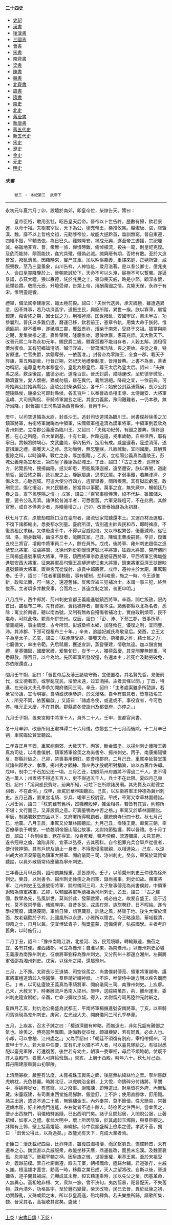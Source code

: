  



#### 二十四史

*   [史記](../a01/a01.md)
*   [漢書](../a02/a02.md)
*   [後漢書](../a03/a03.md)
*   [三國志](../a04/a04.md)
*   [晉書](../a05/a05.md)
*   [宋書](../a06/a06.md)
*   [南齊書](../a07/a07.md)
*   [梁書](../a08/a08.md)
*   [陳書](../a09/a09.md)
*   [魏書](../a10/a10.md)
*   [北齊書](../a11/a11.md)
*   [周書](../a12/a12.md)
*   [隋書](../a13/a13.md)
*   [南史](../a14/a14.md)
*   [北史](../a15/a15.md)
*   [舊唐書](../a16/a16.md)
*   [新唐書](../a17/a17.md)
*   [舊五代史](../a18/a18.md)
*   [新五代史](../a19/a19.md)
*   [宋史](../a20/a20.md)
*   [遼史](../a21/a21.md)
*   [金史](../a22/a22.md)
*   [元史](../a23/a23.md)
*   [明史](../a24/a24.md)


##### 宋書
　　`卷三 ‧ 本紀第三`　`武帝下`

* * *

 永初元年夏六月丁卯，設壇於南郊，即皇帝位，柴燎告天。策曰：

　　皇帝臣裕，敢用玄牡，昭告皇天后帝。晉帝以卜世告終，歷數有歸，欽若景運，以命于裕。夫樹君宰世，天下為公，德充帝王，樂推攸集。越俶唐、虞，降曁漢、魏，靡不以上哲格文祖，元勳陟帝位，故能大拯黔首，垂訓無窮。晉自東遷，四維不振，宰輔憑依，為日巳久。難棘隆安，禍成元興，遂至帝三遷播，宗祀堙滅。裕雖地非齊、晉，衆無一旅，仰憤時難，俯悼橫流，投袂一麾，則皇祀克復。及危而能持，顛而能扶，姦宄具殲，僭偽必滅。誠興廢有期，否終有數。至於大造晉室，撥亂濟民，因藉時來，實尸其重。加以殊俗慕義，重譯來庭，正朔所曁，咸服聲教。至乃三靈垂象，山川告祥，人神協祉，歲月滋著。是以羣公卿士，億兆夷人，僉曰皇靈降鑒於上，晉朝款誠於下，天命不可以久淹，宸極不可以蹔曠。遂逼羣議，恭茲大禮。猥以寡德，託於兆民之上，雖仰畏天威，略是小節，顧深永懷，祗懼若霣。敬簡元辰，升壇受禪，告類上帝，用酬萬國之情。克隆天保，永祚于有宋。惟明靈是饗。

禮畢，備法駕幸建康宮，臨太極前殿。詔曰：「夫世代迭興，承天統極，雖遭遇異塗，因革殊事，若乃功濟區宇，道振生民，興廢所階，異世一揆。朕以寡薄，屬當艱運，藉否終之期，因士民之力，用獲拯溺，匡世撥亂，安國寧民，業未半古，功參曩烈。晉氏以多難仍遘，曆運巳移，欽若前王，憲章令軌，用集大命于朕躬。惟德匪嗣，辭不獲申，遂祗順三靈，饗茲景祚，燔柴于南郊，受終于文祖。猥當與能之期，爰集樂推之運，嘉祚肇開，隆慶惟始，思俾休嘉，惠茲兆庶。其大赦天下。改晉元熙二年為永初元年。賜民爵二級。鰥寡孤獨不能自存者，人穀五斛。逋租宿債勿復收。其有犯鄉論清議、贓汙淫盜，一皆蕩滌洗除，與之更始。長徒之身，特皆原遣。亡官失爵，禁錮奪勞，一依舊准。」封晉帝為零陵王，全食一郡。載天子旍旗，乘五時副車，行晉正朔，郊祀天地禮樂制度，皆用晉典。上書不為表，荅表勿稱詔。追尊皇考為孝穆皇帝，皇妣為穆皇后，尊王太后為皇太后。詔曰：「夫微禹之感，歎深後昆，盛德必祀，道隆百世。晉氏封爵，咸隨運改，至於德參微管，勳濟蒼生，愛人懷樹，猶或勿翦，雖在異代，義無泯絕。降殺之宜，一依前典。可降始興公封始興縣公，廬陵公封柴桑縣公，各千戶；始安公封荔浦縣侯，長沙公封醴陵縣侯，康樂公可即封縣侯，各五百戶：以奉晉故丞相王導、太傅謝安、大將軍溫嶠、大司馬陶侃、車騎將軍謝玄之祀。其宣力義熙，豫同艱難者，一仍本秩，無所減降。」封晉臨川王司馬寶為西豐縣侯，食邑千戶。

庚午，以司空道憐為太尉，封長沙王。追封司徒道規為臨川王。尚書僕射徐羨之加鎮軍將軍，右衞將軍謝晦為中領軍，宋國領軍檀道濟為護軍將軍，中領軍劉義欣為青州刺史。立南郡公義慶為臨川王。又詔曰：「夫銘功紀勞，有國之要典，慎終追舊，在心之所隆。自大業創基，十有七載，世路迍邅，戎車歲動，自東徂西，靡有寧日。實賴將帥竭心，文武盡効，寧內拓外，迄用有成。威靈遠著，寇逆消蕩，遂當揖讓之禮，猥饗天人之祚。念功簡勞，無忘鑒寐，凡厥誠勤，宜同國慶。其酬賞復除之科，以時論舉。戰亡之身，厚加復贈。」乙亥，立桂陽公義真為廬陵王，彭城公義隆為宜都王，第四皇子義康為彭城王。丁丑，詔曰：「古之王者，巡狩省方，躬覽民物，搜揚幽隱，拯災卹患，用能風澤遐被，遠至邇安。朕以寡闇，道謝前哲，因受終之期，託兆庶之上，鑒寐屬慮，思求民瘼。才弱事艱，若無津濟，夕惕永念，心馳遐域。可遣大使分行四方，旌賢舉善，問所疾苦。其有獄訟虧濫，政刑乖愆，傷化擾治，未允民聽者，皆當具以事聞。萬事之宜，無失厥中，暢朝廷乃眷之旨，宣下民壅隔之情。」戊寅，詔曰：「百官事殷俸薄，祿不代耕。雖國儲未豐，要令公私周濟。諸供給昔減半者，可悉復舊。六軍見祿粗可，不在此例。其餘官寮，或自本俸素少者，亦疇量增之。」己卯，改晉泰始曆為永初曆。

秋七月丁亥，原放劫賊餘口沒在臺府者，諸流徙家竝聽還本土。又運舟材及運船，不復下諸郡輸出，悉委都水別量。臺府所須，皆別遣主帥與民和市，即時裨直，不復責租民求辦。又停廢虜車牛，不得以官威假借。又以市稅繁苦，優量減降。從征關、洛，殞身戰場，幽沒不反者，贍賜其家。己丑，陳留王曹虔嗣薨。辛卯，復置五校三將官，增殿中將軍員二十人，餘在員外。戊戌，後將軍、雍州刺史趙倫之進號安北將軍，征虜將軍、北徐州刺史劉懷慎進號北平將軍，征西大將軍、開府儀同三司楊盛進號車騎大將軍。甲辰，鎮西將軍李歆進號征西將軍，平西將軍乞佛熾盤進號安西大將軍，征東將軍高句驪王高璉進號征東大將軍，鎮東將軍百濟王扶餘映進號鎮東大將軍。置東宮冗從僕射、旅賁中郎將官。戊申，遷神主於太廟，車駕親奉。壬子，詔曰：「徃者軍國務殷，事有權制，劫科峻重，施之一時。今王道惟新，政和法簡，可一除之，還遵舊條。反叛淫盜三犯補冶士，本謂一事三犯，終無悛革。主者頃多并數衆事，合而為三，甚違立制之旨，普更申明。」

八月戊午，西中郎將、荊州刺史宜都王義隆進號鎮西將軍。辛酉，開亡叛赦，限內首出，蠲租布二年。先有資狀、黃籍猶存者，聽復本注。諸舊郡縣以北為名者，悉除；寓立於南者，聽以南為號。又制有無故自殘傷者補冶士，實由政刑煩苛，民不堪命，可除此條。罷青州併兖州。戊辰，詔曰：「彭、沛、下邳三郡，首事所基，情義繾綣，事由情獎，古今所同。彭城桑梓本鄉，加隆攸在，優復之制，宜同豐、沛。其沛郡、下邳可復租布三十年。」辛未，追謚妃臧氏為敬皇后。癸酉，立王太子為皇太子。乙亥，詔曰：「朕承曆受終，猥饗天命。荷積善之祚，藉士民之力，七廟備文，率由令範。先后祗嚴，獲遂宣訓，蒸嘗肇建，情敬無違。加以儲宮備禮，皇基彌固，國慶家禮，爰集旬日，豈予一人，獨荷茲慶。其見刑罪無輕重，可悉原赦。限百日，以今為始。先因軍事所發奴僮，各還本主；若死亡及勳勞破免，亦依限還直。」

閏月壬午朔，詔曰：「晉世帝后及藩王諸陵守衞，宜便置格。其名賢先哲，見優前代，或立德著節，或寧亂庇民，墳塋未遠，竝宜洒掃。主者具條以聞。」丁酉，特進、左光祿大夫孔季恭加開府儀同三司。辛丑，詔曰：「主者處案雖多所諮詳，若衆官命議，宜令明審。自頃或揔稱參詳，於文漫略。自今有厝意者，皆當指名其人；所見不同，依舊繼啟。」又詔曰：「諸處冬使，或遣或不，事役宜省，今可悉停。唯元正大慶，不在其例。郡縣遣冬使詣州及都督府，亦停之。」

九月壬子朔，置東宮殿中將軍十人，員外二十人。壬申，置都官尚書。

冬十月辛卯，改晉所用王肅祥禫二十六月儀，依鄭玄二十七月而後除。十二月辛巳朔，車駕臨延賢堂聽訟。

二年春正月辛酉，車駕祠南郊，大赦天下。丙寅，斷金銀塗。以揚州刺史廬陵王義真為司徒，以尚書僕射、鎮軍將軍徐羨之為尚書令、揚州刺史。丙子，南康揭陽蠻反，郡縣討破之。己卯，禁喪事用銅釘。罷會稽郡府。二月己丑，車駕幸延賢堂策試諸州郡秀才、孝廉。揚州秀才顧練、豫州秀才殷朗所對稱旨，竝以為箸作佐郎。戊申，制中二千石加公田一頃。三月乙丑，初限荊州府置將不得過二千人，吏不得過一萬人；州置將不得過五百人，吏不得過五千人。兵士不在此限。夏四月己卯朔，詔曰：「淫祠惑民費財，前典所絕，可竝下在所除諸房廟。其先賢及以勳德立祠者，不在此例。」戊申，車駕於華林園聽訟。己亥，以左衞將軍王仲德為冀州刺史。五月己酉，置東宮屯騎、步兵、翊軍三校尉官。甲戌，車駕又幸華林園聽訟。六月壬寅，詔曰：「杖罰雖有舊科，然職務殷碎，推坐相尋。若皆有其實，則體所不堪；文行而巳，又非設罰之意。可籌量觕為中否之格。」車駕又於華林園聽訟。甲辰，制諸署敕吏四品以下，又府署所得輒罰者，聽統府寺行四十杖。秋七月己巳，地震。八月壬辰，車駕又於華林園聽訟。九月己丑，零陵王薨。車駕三朝，率百僚舉哀于朝堂，一依魏明帝服山陽公故事。太尉持節監護，葬以晉禮。冬十月丁酉，詔曰：「兵制峻重，務在得宜。役身死叛，輒考傍親，流遷彌廣，未見其極。遂令冠帶之倫，淪陷非所。宜革以弘泰，去其密科。自今犯罪充兵合舉戶從役者，便付營押領。其有戶統及讁止一身者，不得復侵濫服親，以相連染。」己亥，以涼州胡大帥沮渠蒙遜為鎮軍大將軍、開府儀同三司、涼州刺史。癸卯，車駕於延賢堂聽訟，以員外散騎常侍應襲為寧州刺史。

三年春正月甲辰朔，詔刑罰無輕重，悉皆原降。壬子，以前冀州刺史王仲德為徐州刺史。癸丑，以尚書令、揚州刺史徐羨之為司空、錄尚書事，刺史如故。撫軍將軍、江州刺史王弘進號衞將軍、開府儀同三司，太子詹事傅亮為尚書僕射，中領軍謝晦為領軍將軍。乙卯，以輔國將軍毛德祖為司州刺史。乙丑，詔曰：「古之建國，教學為先，弘風訓世，莫尚於此，發蒙啟滯，咸必由之。故爰自盛王，迄于近代，莫不敦崇學藝，脩建庠序。自昔多故，戎馬在郊，旍旗卷舒，日不暇給。遂令學校荒廢，講誦蔑聞，軍旅日陳，俎豆藏器，訓誘之風，將墜于地。後生大懼於墻面，故老竊歎於子衿。此國風所以永思，小雅所以懷古。今王略遠屆，華域載清，仰風之士，日月以冀。便宜博延胄子，陶獎童蒙，選備儒官，弘振國學。主者考詳舊典，以時施行。」

二月丁丑，詔曰：「豫州南臨江滸，北接河、洛，民荒境曠，轉輸艱遠，撫莅之宜，各有其便。淮西諸郡，可立為豫州；自淮以東，為南豫州。」以豫州刺史彭城王義康為南豫州刺史，征虜將軍劉粹為豫州刺史。又分荊州十郡還立湘州，左衞將軍張邵為湘州刺史。戊寅，以徐州之梁，還屬豫州。

三月，上不豫。太尉長沙王道憐、司空徐羨之、尚書僕射傅亮、領軍將軍謝晦、護軍將軍檀道濟竝入侍醫藥。羣臣請祈禱神祇，上不許，唯使侍中謝方明以疾告廟而巳。丁未，以司徒廬陵王義真為車騎將軍、開府儀同三司、南豫州刺史。上疾瘳。己未，大赦天下。時秦雝流戶悉南入梁州。庚申，送綜絹萬匹，荊、雝州運米，委州刺史隨宜賦給。辛酉，亡命刁彌攻京城，得入，太尉留府司馬陸仲元討斬之。

夏四月乙亥，封仇池公楊盛為武都王，平南將軍楊撫進號安南將軍。丁亥，以車騎司馬徐琰為兖州刺史。庚寅，左光祿大夫、開府儀同三司孔季恭薨。

五月，上疾甚，召太子誡之曰：「檀道濟雖有幹略，而無遠志，非如兄韶有難御之氣也。徐羨之、傅亮當無異圖。謝晦數從征伐，頗識機變，若有同異，必此人也。小却，可以會稽、江州處之。」又為手詔曰：「朝廷不須復有別府，宰相帶揚州，可置甲士千人。若大臣中任要，宜有爪牙以備不祥人者，可以臺見隊給之。有征討悉配以臺見軍隊，行還復舊。後世若有幼主，朝事一委宰相，母后不煩臨朝。仗既不許入臺殿門，要重人可詳給班劔。」癸亥，上崩于西殿，時年六十。秋七月己酉，葬丹陽建康縣蔣山初寧陵。

上清簡寡欲，嚴整有法度，未嘗視珠玉輿馬之飾，後庭無紈綺絲竹之音。寧州嘗獻虎魄枕，光色甚麗。時將北征，以虎魄治金創，上大悅，命擣碎分付諸將。平關中，得姚興從女，有盛寵，以之廢事。謝晦諫，即時遣出。財帛皆在外府，內無私藏。宋臺既建，有司奏東西堂施局腳牀、銀塗釘，上不許；使用直腳牀，釘用鐵。諸主出適，遣送不過二十萬，無錦繡金玉。內外奉禁，莫不節儉。性尤簡易，常著連齒木屐，好出神虎門逍遙，左右從者不過十餘人。時徐羨之住西州，嘗幸羨之，便步出西掖門，羽儀絡驛追隨，巳出西明門矣。諸子旦問起居，入閤脫公服，止著裙帽，如家人之禮。孝武大明中，壞上所居陰室，於其處起玉燭殿，與羣臣觀之。牀頭有土鄣，壁上挂葛燈籠、麻繩拂。侍中袁顗盛稱上儉素之德。孝武不荅，獨曰：「田舍公得此，以為過矣。」故能光有天下，克成大業者焉。

史臣曰：漢氏載祀四百，比祚隆周，雖復四海橫潰，而民繫劉氏，惵惵黔首，未有遷奉之心。魏武直以兵威服衆，故能坐移天曆，鼎運雖改，而民未忘漢。及魏室衰孤，怨非結下。晉藉宰輔之柄，因皇族之微，世擅重權，用基王業。至於宋祖受命，義越前模。晉自社廟南遷，祿去王室，朝權國命，遞歸台輔。君道雖存，主威乆謝。桓溫雄才蓋世，勳高一時，移鼎之業巳成，天人之望將改。自斯以後，晉道彌昏，道子開其禍端，元顯成其末釁，桓玄藉運乘時，加以先父之業，因基革命，人無異心。高祖地非桓、文，衆無一旅，曾不浹旬，夷凶翦暴，祀晉配天，不失舊物，誅內清外，功格區宇。至於鍾石變聲，柴天改物，民巳去晉，異於延康之初，功實靜亂，又殊咸熙之末。所以恭皇高遜，殆均釋負。若夫樂推所歸，謳歌所集，魏、晉采其名，高祖收其實矣。盛哉！

* * *

[上卷](002.md) / [宋書目錄](a06.md) / [下卷](004.md) /			  

    